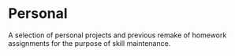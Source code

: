 # Personal

A selection of personal projects and previous remake of homework assignments for the purpose of skill maintenance.

